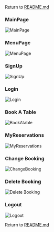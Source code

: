 Return to [README.md](/README.md)

### MainPage  
![MainPage](/docs/img/wireframes/main.png)  

### MenuPage  
![MenuPage](/docs/img/wireframes/menu.png)  

### SignUp 
![SignUp](/docs/img/wireframes/signup.png)  

### Login 
![Login](/docs/img/wireframes/login.png)  

### Book A Table 
![BookAtable](/docs/img/wireframes/bookatable.png)  

### MyReservations 
![MyReservations](/docs/img/wireframes/mybookings.png)  

### Change Booking
![ChangeBooking](/docs/img/wireframes/change_booking.png)  

### Delete Booking
![Delete Booking](/docs/img/wireframes/delete.png)  

### Logout
![Logout](/docs/img/wireframes/logout.png)  


Return to [README.md](/README.md)